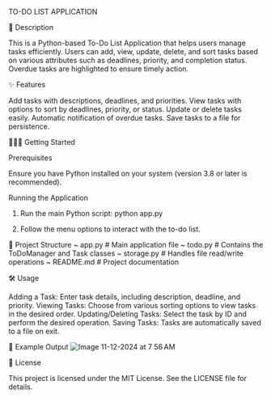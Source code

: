 

TO-DO LIST APPLICATION

📜 Description

This is a Python-based To-Do List Application that helps users manage tasks efficiently. Users can add, view, update, delete, and sort tasks based on various attributes such as deadlines, priority, and completion status. Overdue tasks are highlighted to ensure timely action.

✨ Features

Add tasks with descriptions, deadlines, and priorities.
View tasks with options to sort by deadlines, priority, or status.
Update or delete tasks easily.
Automatic notification of overdue tasks.
Save tasks to a file for persistence.

🚀🚀🚀 Getting Started

Prerequisites

Ensure you have Python installed on your system (version 3.8 or later is recommended).

Running the Application

1. Run the main Python script:
         python app.py

3. Follow the menu options to interact with the to-do list.

📂 Project Structure
~ app.py       # Main application file
~ todo.py      # Contains the ToDoManager and Task classes
~ storage.py   # Handles file read/write operations
~ README.md    # Project documentation


🛠️ Usage

Adding a Task: Enter task details, including description, deadline, and priority.
Viewing Tasks: Choose from various sorting options to view tasks in the desired order.
Updating/Deleting Tasks: Select the task by ID and perform the desired operation.
Saving Tasks: Tasks are automatically saved to a file on exit.

📝 Example Output
![Image 11-12-2024 at 7 56 AM](https://github.com/user-attachments/assets/f7ecf61d-abea-43db-b19b-c4a10fe61736)


📖 License

This project is licensed under the MIT License. See the LICENSE file for details.

